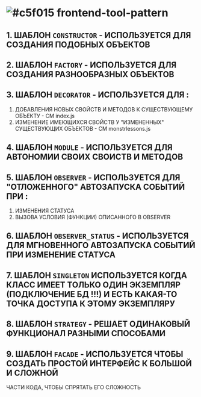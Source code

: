 # ![#c5f015](https://placehold.it/15/c5f015/000000?text='') frontend-tool-pattern

## 1. ШАБЛОН `CONSTRUCTOR` - ИСПОЛЬЗУЕТСЯ ДЛЯ СОЗДАНИЯ ПОДОБНЫХ ОБЪЕКТОВ
## 2. ШАБЛОН `FACTORY` - ИСПОЛЬЗУЕТСЯ ДЛЯ СОЗДАНИЯ РАЗНООБРАЗНЫХ ОБЪЕКТОВ
## 3. ШАБЛОН `DECORATOR` - ИСПОЛЬЗУЕТСЯ ДЛЯ :
1. ДОБАВЛЕНИЯ НОВЫХ СВОЙСТВ И МЕТОДОВ К СУЩЕСТВУЮЩЕМУ ОБЪЕКТУ - СМ index.js
2. ИЗМЕНЕНИЕ ИМЕЮЩИХСЯ СВОЙСТВ У "ИЗМЕНЕННЫХ" СУЩЕСТВУЮЩИХ ОБЪЕКТОВ - СМ monstrlessons.js

## 4. ШАБЛОН `MODULE` - ИСПОЛЬЗУЕТСЯ ДЛЯ АВТОНОМИИ СВОИХ СВОИСТВ И МЕТОДОВ
## 5. ШАБЛОН `OBSERVER` - ИСПОЛЬЗУЕТСЯ ДЛЯ "ОТЛОЖЕННОГО" АВТОЗАПУСКА СОБЫТИЙ ПРИ :
1. ИЗМЕНЕНИЯ СТАТУСА
2. ВЫЗОВА УСЛОВИЯ (ФУНКЦИИ) ОПИСАННОГО В OBSERVER

## 6. ШАБЛОН `OBSERVER_STATUS` - ИСПОЛЬЗУЕТСЯ ДЛЯ МГНОВЕННОГО АВТОЗАПУСКА СОБЫТИЙ ПРИ ИЗМЕНЕНИЕ СТАТУСА
## 7. ШАБЛОН `SINGLETON` ИСПОЛЬЗУЕТСЯ КОГДА КЛАСС ИМЕЕТ ТОЛЬКО ОДИН ЭКЗЕМПЛЯР (ПОДКЛЮЧЕНИЕ БД !!!) И ЕСТЬ КАКАЯ-ТО ТОЧКА ДОСТУПА К ЭТОМУ ЭКЗЕМПЛЯРУ
## 8. ШАБЛОН `STRATEGY` - РЕШАЕТ ОДИНАКОВЫЙ ФУНКЦИОНАЛ РАЗНЫМИ СПОСОБАМИ 
## 9. ШАБЛОН `FACADE` - ИСПОЛЬЗУЕТСЯ ЧТОБЫ СОЗДАТЬ ПРОСТОЙ ИНТЕРФЕЙС К БОЛЬШОЙ И СЛОЖНОЙ
ЧАСТИ КОДА, ЧТОБЫ СПРЯТАТЬ ЕГО СЛОЖНОСТЬ
## 
